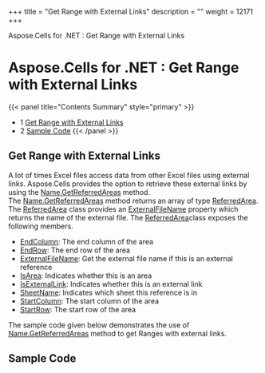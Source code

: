 +++
title = "Get Range with External Links" 
description = "" 
weight = 12171 
+++

Aspose.Cells for .NET : Get Range with External Links  

# Aspose.Cells for .NET : Get Range with External Links


{{< panel title="Contents Summary" style="primary" >}}
*   1 [Get Range with External Links](#GetRangewithExternalLinks-GetRangewithExternalLinks)
*   2 [Sample Code](#GetRangewithExternalLinks-SampleCode)
{{< /panel >}}
 

## Get Range with External Links

A lot of times Excel files access data from other Excel files using external links. Aspose.Cells provides the option to retrieve these external links by using the [Name.GetReferredAreas](https://apireference.aspose.com/net/cells/aspose.cells/name/methods/getreferredareas) method. The [Name.GetReferredAreas](https://apireference.aspose.com/net/cells/aspose.cells/name/methods/getreferredareas) method returns an array of type [ReferredArea](https://apireference.aspose.com/net/cells/aspose.cells/referredarea). The [ReferredArea](https://apireference.aspose.com/net/cells/aspose.cells/referredarea) class provides an [ExternalFileName](https://apireference.aspose.com/net/cells/aspose.cells/referredarea/properties/externalfilename) property which returns the name of the external file. The [ReferredArea](https://apireference.aspose.com/net/cells/aspose.cells/referredarea)class exposes the following members.

*   [EndColumn](https://apireference.aspose.com/net/cells/aspose.cells/referredarea/properties/endcolumn): The end column of the area
*   [EndRow](https://apireference.aspose.com/net/cells/aspose.cells/referredarea/properties/endrow): The end row of the area
*   [ExternalFileName](https://apireference.aspose.com/net/cells/aspose.cells/referredarea/properties/externalfilename): Get the external file name if this is an external reference
*   [IsArea](https://apireference.aspose.com/net/cells/aspose.cells/referredarea/properties/isarea): Indicates whether this is an area
*   [IsExternalLink](https://apireference.aspose.com/net/cells/aspose.cells/referredarea/properties/isexternallink): Indicates whether this is an external link
*   [SheetName](https://apireference.aspose.com/net/cells/aspose.cells/referredarea/properties/sheetname): Indicates which sheet this reference is in
*   [StartColumn](https://apireference.aspose.com/net/cells/aspose.cells/referredarea/properties/startcolumn): The start column of the area
*   [StartRow](https://apireference.aspose.com/net/cells/aspose.cells/referredarea/properties/startrow): The start row of the area

The sample code given below demonstrates the use of [Name.GetReferredAreas](https://apireference.aspose.com/net/cells/aspose.cells/name/methods/getreferredareas) method to get Ranges with external links.

## Sample Code

